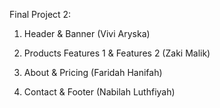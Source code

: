 Final Project 2:

1. Header & Banner (Vivi Aryska)

2. Products Features 1 & Features 2 (Zaki Malik)

3. About & Pricing (Faridah Hanifah)

4. Contact & Footer (Nabilah Luthfiyah)
